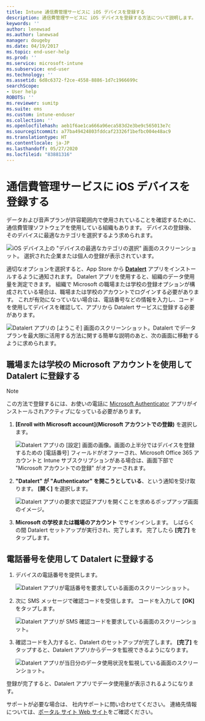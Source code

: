```yaml
---
title: Intune 通信費管理サービスに iOS デバイスを登録する
description: 通信費管理サービスに iOS デバイスを登録する方法について説明します。
keywords: ''
author: lenewsad
ms.author: lanewsad
manager: dougeby
ms.date: 04/19/2017
ms.topic: end-user-help
ms.prod: ''
ms.service: microsoft-intune
ms.subservice: end-user
ms.technology: ''
ms.assetid: 6d8c6372-f2ce-4558-8886-1d7c1966699c
searchScope:
- User help
ROBOTS: ''
ms.reviewer: sumitp
ms.suite: ems
ms.custom: intune-enduser
ms.collection: ''
ms.openlocfilehash: aeb1f6ae1ca666a96eca583d2e3be9c565013e7c
ms.sourcegitcommit: a77ba49424803fddcaf23326f1befbc004e48ac9
ms.translationtype: HT
ms.contentlocale: ja-JP
ms.lasthandoff: 05/27/2020
ms.locfileid: "83881316"
---
```

# <a name="enroll-your-ios-device-in-telecom-expense-management"></a>通信費管理サービスに iOS デバイスを登録する

データおよび音声プランが許容範囲内で使用されていることを確認するために、通信費管理ソフトウェアを使用している組織もあります。 デバイスの登録後、そのデバイスに最適なカテゴリを選択するよう求められます。

  ![iOS デバイス上の "デバイスの最適なカテゴリの選択" 画面のスクリーンショット。 選択された企業または個人の登録が表示されています。](./media/ios-enroll-10-tem-select-best-category.png)

適切なオプションを選択すると、App Store から [__Datalert__](https://itunes.apple.com/app/datalert/id771029268?mt=8) アプリをインストールするように通知されます。 Datalert アプリを使用すると、組織のデータ使用量を測定できます。 組織で Microsoft の職場または学校の登録オプションが構成されている場合は、職場または学校のアカウントでログインする必要があります。 これが有効になっていない場合は、電話番号などの情報を入力し、コードを使用してデバイスを確認して、アプリから Datalert サービスに登録する必要があります。

  ![Datalert アプリの [ようこそ] 画面のスクリーンショット。Datalert でデータ プランを最大限に活用する方法に関する簡単な説明のあと、次の画面に移動するように求められます。](./media/ios-enroll-11-tem-datalert-setup.png)

## <a name="enroll-into-datalert-using-your-microsoft-work-or-school-account"></a>職場または学校の Microsoft アカウントを使用して Datalert に登録する

> [!NOTE]
> この方法で登録するには、お使いの電話に [Microsoft Authenticator](https://docs.microsoft.com/azure/multi-factor-authentication/end-user/microsoft-authenticator-app-how-to) アプリがインストールされアクティブになっている必要があります。

1. __[Enroll with Microsoft account]\(Microsoft アカウントでの登録)__ を選択します。

   ![Datalert アプリの [設定] 画面の画像。画面の上半分ではデバイスを登録するための [電話番号] フィールドがオファーされ、Microsoft Office 365 アカウントと Intune サブスクリプションがある場合は、画面下部で "Microsoft アカウントでの登録" がオファーされます。](./media/ios-enroll-11a-tem-datalert-enroll-msft-account.png)

2. __"Datalert" が "Authenticator" を開こうとしている__、という通知を受け取ります。 __[開く]__ を選択します。

   ![Datalert アプリの要求で認証アプリを開くことを求めるポップアップ画面のイメージ。](./media/ios-enroll-11b-tem-datalert-open-authenticator.png)

3. __Microsoft の学校または職場のアカウント__ でサインインします。 しばらくの間 Datalert セットアップが実行され、完了します。 完了したら __[完了]__ をタップします。

## <a name="enroll-into-datalert-using-your-phone-number"></a>電話番号を使用して Datalert に登録する

1. デバイスの電話番号を提供します。

   ![Datalert アプリが電話番号を要求している画面のスクリーンショット。](./media/ios-enroll-12-tem-datalert-phone-number.png)

2. 次に SMS メッセージで確認コードを受信します。 コードを入力して __[OK]__ をタップします。

   ![Datalert アプリが SMS 確認コードを要求している画面のスクリーンショット。](./media/ios-enroll-13-tem-datalert-sms.png)

3. 確認コードを入力すると、Datalert のセットアップが完了します。 __[完了]__ をタップすると、Datalert アプリからデータを監視できるようになります。

   ![Datalert アプリが当日分のデータ使用状況を監視している画面のスクリーンショット。](./media/ios-enroll-14-tem-datalert-monitoring-active.png)

登録が完了すると、Datalert アプリでデータ使用量が表示されるようになります。

サポートが必要な場合は、 社内サポートに問い合わせてください。 連絡先情報については、[ポータル サイト Web サイト](https://go.microsoft.com/fwlink/?linkid=2010980)をご確認ください。
